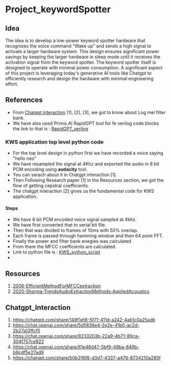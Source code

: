 # Project_keywordSpotter
## Idea
The idea is to develop a low-power keyword spotter hardware that recognizes the voice command "Wake up" and sends a high signal to activate a larger hardware system. This design ensures significant power savings by keeping the larger hardware in sleep mode until it receives the activation signal from the keyword spotter. The keyword spotter itself is designed to operate with minimal power consumption. A significant aspect of this project is leveraging today's generative AI tools like Chatgpt to efficiently research and design the hardware with minimal engineering effort.

## References
- From [Chatgpt interaction](#Chatgpt_Interaction) [1], [2], [3], we got to know about Log mel filter bank.
- We have also used Primis.AI RapidGPT tool for fe verilog code blocks the link to that is : [RapidGPT_verilog](https://github.com/Priyansu122/Project_keywordSpotter/tree/main/RapidGPT_verilog)
### KWS application top level python code
- For the top level design in python first we have recorded a voice saying "hello neo"
- We have resampled the signal at 4Khz and exported the audio in 8 bit PCM encoding using **audacity** tool.
- You can serach about it in Chatgpt interaction [1].
- Then Following Research paper [1] in the Resources section, we got the flow of getting cepstral coefficients.
- The chatgpt interaction [2] gives us the fundamental code for KWS application.
#### Steps
- We have 8 bit PCM encoded voice signal sampled at 4khz.
- We have first converted that to serial bit file.
- Then that was divided to frames of 10ms with 50% overlap.
- Each frame is passed through hamming window and then 64 point FFT.
- Finally the power and filter bank enegies was calculated
- From there the MFCC coefficients are calculated.
- Link to python file is : [KWS_python_script](https://github.com/Priyansu122/Project_keywordSpotter/blob/main/KWS_PythonScripts/MFCC_pythonScript.py)
- 

## Resources
1. [2006-EfficientMethodForMFCCextraction](https://github.com/Priyansu122/Project_keywordSpotter/blob/main/2006-EfficientMethodForMFCCextraction.pdf)
2. [2020-Sharma-TrendsAudioExtractionMethods-AppliedAcoustics](https://github.com/Priyansu122/Project_keywordSpotter/blob/main/2020-Sharma-TrendsAudioExtractionMethods-AppliedAcoustics.pdf)
## Chatgpt_Interaction
1. https://chatgpt.com/share/149f1ef8-5f71-411d-a242-4ab1c0a25adb
2. https://chat.openai.com/share/5d5836e4-2e2e-41b0-ac2d-2b27a12ffcf5
3. https://chat.openai.com/share/9233203b-22a9-4b71-89ca-304f757ce922
4. https://chat.openai.com/share/61e48d47-5bf9-49ba-849b-b9cdf5e27ad9
5. https://chatgpt.com/share/b0b316f8-d3d7-4337-a476-8734210a285f     
